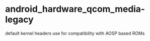 android_hardware_qcom_media-legacy
==================================

default kernel headers use for compatibility with AOSP based ROMs
